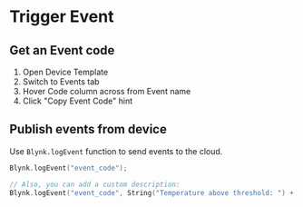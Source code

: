 # Trigger Event

## Get an Event code

1. Open Device Template
2. Switch to Events tab
3. Hover Code column across from Event name
4. Click "Copy Event Code" hint

## Publish events from device

Use `Blynk.logEvent` function to send events to the cloud.

```cpp
Blynk.logEvent("event_code");

// Also, you can add a custom description:
Blynk.logEvent("event_code", String("Temperature above threshold: ") + temp);
```

